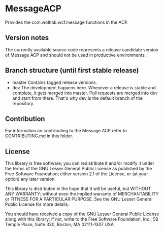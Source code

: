 MessageACP
===============================

Provides the com.woltlab.wcf.message functions in the ACP.

Version notes
-------------

The currently available source code represents a release candidate version of Message ACP and should not be used in productive environments.

Branch structure (until first stable release)
----------------

* master Contains tagged release versions.
* dev The development happens here. Whenever a release is stable and complete, it gets merged into master. Pull requests are merged into dev and start from there. That's why dev is the default branch of the repository.

Contribution
------------

For information on contributing to the Message ACP refer to CONTRIBUTING.md in this folder.

License
-------

This library is free software; you can redistribute it and/or
modify it under the terms of the GNU Lesser General Public License
as published by the Free Software Foundation; either version 2.1
of the License, or (at your option) any later version.

This library is distributed in the hope that it will be useful,
but WITHOUT ANY WARRANTY; without even the implied warranty of
MERCHANTABILITY or FITNESS FOR A PARTICULAR PURPOSE. See the GNU
Lesser General Public License for more details.

You should have received a copy of the GNU Lesser General Public
License along with this library; if not, write to the Free Software
Foundation, Inc., 59 Temple Place, Suite 330, Boston, MA 02111-1307 USA